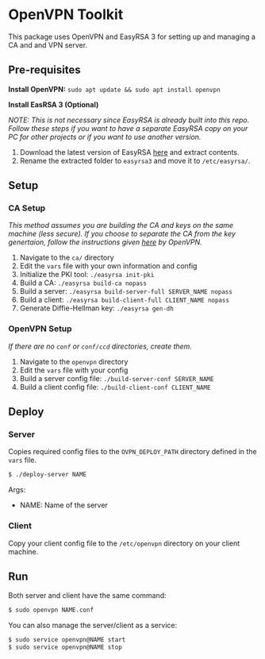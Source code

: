 # OpenVPN Toolkit

This package uses OpenVPN and EasyRSA 3 for setting up and managing a CA and and VPN server.

## Pre-requisites

**Install OpenVPN:** `sudo apt update && sudo apt install openvpn`

**Install EasRSA 3 (Optional)**

*NOTE: This is not necessary since EasyRSA is already built into this repo. Follow these steps if you want to have a separate EasyRSA copy on your PC for other projects or if you want to use another version.*

1. Download the latest version of EasyRSA [here](https://github.com/OpenVPN/easy-rsa/releases) and extract contents.
2. Rename the extracted folder to `easyrsa3` and move it to `/etc/easyrsa/`.

## Setup

### CA Setup

*This method assumes you are building the CA and keys on the same machine (less secure). If you choose to separate the CA from the key genertaion, follow the instructions given [here](https://community.openvpn.net/openvpn/wiki/EasyRSA3-OpenVPN-Howto) by OpenVPN.*

1. Navigate to the `ca/` directory
2. Edit the `vars` file with your own information and config
3. Initialize the PKI tool: `./easyrsa init-pki`
4. Build a CA: `./easyrsa build-ca nopass`
5. Build a server: `./easyrsa build-server-full SERVER_NAME nopass`
6. Build a client: `./easyrsa build-client-full CLIENT_NAME nopass`
7. Generate Diffie-Hellman key: `./easyrsa gen-dh`

### OpenVPN Setup

*If there are no `conf` or `conf/ccd` directories, create them.*

1. Navigate to the `openvpn` directory
2. Edit the `vars` file with your config
3. Build a server config file: `./build-server-conf SERVER_NAME`
4. Build a client config file: `./build-client-conf CLIENT_NAME`

## Deploy

### Server

Copies required config files to the `OVPN_DEPLOY_PATH` directory defined in the `vars` file.

```bash
$ ./deploy-server NAME
```

Args:
- NAME: Name of the server

### Client 

Copy your client config file to the `/etc/openvpn` directory on your client machine.

## Run

Both server and client have the same command:
```bash
$ sudo openvpn NAME.conf
```

You can also manage the server/client as a service:
```bash
$ sudo service openvpn@NAME start
$ sudo service openvpn@NAME stop
```